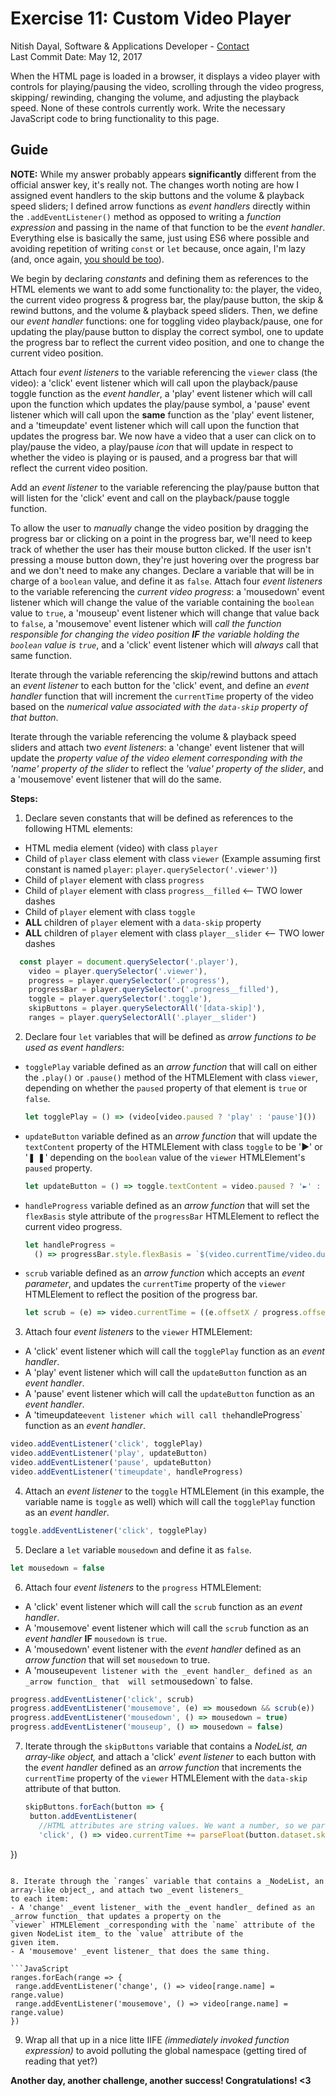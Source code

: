 # Exercise 11: Custom Video Player
Nitish Dayal, Software & Applications Developer - [Contact](http://nitishdayal.me)  
Last Commit Date: May 12, 2017

When the HTML page is loaded in a browser, it displays a video player with controls
  for playing/pausing the video, scrolling through the video progress, skipping/
  rewinding, changing the volume, and adjusting the playback speed. None of these controls
  currently work. Write the necessary JavaScript code to bring functionality to this page.

## Guide

**NOTE:** While my answer probably appears **significantly** different from the official answer key, it's
  really not. The changes worth noting are how I assigned event handlers to the skip buttons and
  the volume & playback speed sliders; I defined arrow functions as _event handlers_ directly within
  the `.addEventListener()` method as opposed to writing a _function expression_ and passing in the name
  of that function to be the _event handler_. Everything else is basically the same, just using ES6
  where possible and avoiding repetition of writing `const` or `let` because, once again, I'm lazy
  (and, once again, [you should be too](http://threevirtues.com/)).

We begin by declaring _constants_ and defining them as references to the HTML elements we want to
  add some functionality to: the player, the video, the current video progress & progress bar, the
  play/pause button, the skip & rewind buttons, and the volume & playback speed sliders. Then, we define
  our _event handler_ functions: one for toggling video playback/pause, one for updating the play/pause
  button to display the correct symbol, one to update the progress bar to reflect the current video
  position, and one to change the current video position.

Attach four _event listeners_ to the variable referencing the `viewer` class (the video): a 'click'
  event listener which will call upon the playback/pause toggle function as the _event handler_, a
  'play' event listener which will call upon the function which updates the play/pause symbol, a
  'pause' event listener which will call upon the **same** function as the 'play' event listener,
  and a 'timeupdate' event listener which will call upon the function that updates the progress bar.
  We now have a video that a user can click on to play/pause the video, a play/pause _icon_ that will
  update in respect to whether the video is playing or is paused, and a progress bar that will reflect
  the current video position.

Add an _event listener_ to the variable referencing the play/pause button that will listen for the
  'click' event and call on the playback/pause toggle function.

To allow the user to _manually_ change the video position by dragging the progress bar or clicking on a point
  in the progress bar, we'll need to keep track of whether the user has their mouse button clicked. If the user
  isn't pressing a mouse button down, they're just hovering over the progress bar and we don't need to make 
  any changes. Declare a variable that will be in charge of a `boolean` value, and define it as `false`. 
  Attach four _event listeners_ to the variable referencing the _current video progress_: a 'mousedown' event 
  listener which will change the value of the variable containing the `boolean` value to `true`, a 'mouseup' 
  event listener which will change that value back to `false`, a 'mousemove' event listener which will _call
  the function responsible for changing the video position __IF__ the variable holding the `boolean` value
  is `true`_, and a 'click' event listener which will _always_ call that same function.

Iterate through the variable referencing the skip/rewind buttons and attach an _event listener_ to each
  button for the 'click' event, and define an _event handler_ function that will increment the `currentTime`
  property of the video based on the _numerical value associated with the `data-skip` property of that button_.

Iterate through the variable referencing the volume & playback speed sliders and attach two _event listeners_: 
  a 'change' event listener that will update the _property value of the video element corresponding with the
  'name' property of the slider_ to reflect the _'value' property of the slider_, and a 'mousemove' event listener
  that will do the same.
  
**Steps:**

1. Declare seven constants that will be defined as references to the following HTML elements:
  - HTML media element (video) with class `player`
  - Child of `player` class element with class `viewer` (Example assuming first constant is named `player`: `player.querySelector('.viewer')`)
  - Child of `player` element with class `progress`
  - Child of `player` element with class `progress__filled` <-- TWO lower dashes
  - Child of `player` element with class `toggle`
  - **ALL** children of `player` element with a `data-skip` property
  - **ALL** children of `player` element with class `player__slider` <-- TWO lower dashes
  
  ```JavaScript
    const player = document.querySelector('.player'),
      video = player.querySelector('.viewer'),
      progress = player.querySelector('.progress'),
      progressBar = player.querySelector('.progress__filled'),
      toggle = player.querySelector('.toggle'),
      skipButtons = player.querySelectorAll('[data-skip]'),
      ranges = player.querySelectorAll('.player__slider')
  ```

2. Declare four `let` variables that will be defined as _arrow functions to be used as event handlers_:
  - `togglePlay` variable defined as an _arrow function_ that will call on either the `.play()` or `.pause()` 
    method of the HTMLElement with class `viewer`, depending on whether the `paused` property of that element is
    `true` or `false`.
    
    ```JavaScript
    let togglePlay = () => (video[video.paused ? 'play' : 'pause']())
    ```
  - `updateButton` variable defined as an _arrow function_ that will update the `textContent` property of the HTMLElement
    with class `toggle` to be '►' or '❚ ❚' depending on the `boolean` value of the `viewer` HTMLElement's `paused` property.
    
    ```JavaScript
    let updateButton = () => toggle.textContent = video.paused ? '►' : '❚ ❚';
    ```
  - `handleProgress` variable defined as an _arrow function_ that will set the `flexBasis` style attribute of the
    `progressBar` HTMLElement to reflect the current video progress.
    
    ```JavaScript
    let handleProgress = 
      () => progressBar.style.flexBasis = `$(video.currentTime/video.duration) * 100}%`
    ```
  - `scrub` variable defined as an _arrow function_ which accepts an _event parameter_, and updates the `currentTime` property
    of the `viewer` HTMLElement to reflect the position of the progress bar.
    
    ```JavaScript
    let scrub = (e) => video.currentTime = ((e.offsetX / progress.offsetWidth) * video.duration)
    ```

3. Attach four _event listeners_ to the `viewer` HTMLElement:
  - A 'click' event listener which will call the `togglePlay` function as an _event handler_.
  - A 'play' event listener which will call the `updateButton` function as an _event handler_.
  - A 'pause' event listener which will call the `updateButton` function as an _event handler_.
  - A 'timeupdate` event listener which will call the `handleProgress` function as an _event handler_.
  
  ```JavaScript
  video.addEventListener('click', togglePlay)
  video.addEventListener('play', updateButton)
  video.addEventListener('pause', updateButton)
  video.addEventListener('timeupdate', handleProgress)
  ```
  
4. Attach an _event listener_ to the `toggle` HTMLElement (in this example, the variable name is `toggle` as well) which will
  call the `togglePlay` function as an _event handler_.
  
  ```JavaScript
  toggle.addEventListener('click', togglePlay)
  ```
  
5. Declare a `let` variable `mousedown` and define it as `false`.

  ```JavaScript
  let mousedown = false
  ```

6. Attach four _event listeners_ to the `progress` HTMLElement:
  - A 'click' event listener which will call the `scrub` function as an _event handler_.
  - A 'mousemove' event listener which will call the `scrub` function as an _event handler_ **IF** `mousedown` is `true`.
  - A 'mousedown' event listener with the _event handler_ defined as an _arrow function_ that 
    will set `mousedown` to true.
  - A 'mouseup` event listener with the _event handler_ defined as an _arrow function_ that 
    will set `mousedown` to false.
    
  ```JavaScript
  progress.addEventListener('click', scrub)
  progress.addEventListener('mousemove', (e) => mousedown && scrub(e))
  progress.addEventListener('mousedown', () => mousedown = true)
  progress.addEventListener('mouseup', () => mousedown = false)
  ```

7. Iterate through the `skipButtons` variable that contains a _NodeList, an array-like object,_ and attach a 'click' 
  _event listener_ to each button with the _event handler_ defined as an _arrow function_ that increments the `currentTime`
 property of the `viewer` HTMLElement with the `data-skip` attribute of that button.
   
   ```JavaScript
   skipButtons.forEach(button => {
    button.addEventListener(
      //HTML attributes are string values. We want a number, so we parse the value into a `float`
      'click', () => video.currentTime += parseFloat(button.dataset.skip)) 
  })
   ```
   
 8. Iterate through the `ranges` variable that contains a _NodeList, an array-like object_, and attach two _event listeners_
  to each item:
  - A 'change' _event listener_ with the _event handler_ defined as an _arrow function_ that updates a property on the
  `viewer` HTMLElement _corresponding with the `name` attribute of the given NodeList item_ to the `value` attribute of the
  given item.
  - A 'mousemove' _event listener_ that does the same thing.
  
  ```JavaScript
  ranges.forEach(range => {
    range.addEventListener('change', () => video[range.name] = range.value)
    range.addEventListener('mousemove', () => video[range.name] = range.value)
  })
  ```

9. Wrap all that up in a nice litte IIFE _(immediately invoked function expression)_ to avoid polluting the global namespace
  (getting tired of reading that yet?)
  
**Another day, another challenge, another success! Congratulations! <3**
